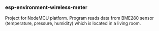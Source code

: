### esp-environment-wireless-meter ###
Project for NodeMCU platform. 
Program reads data from BME280 sensor (temperature, pressure, humidity) which is located in a living room.